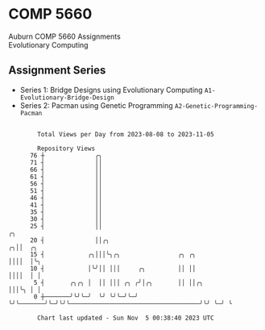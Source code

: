 # COMP 5660
Auburn COMP 5660 Assignments  
Evolutionary Computing

## Assignment Series
- Series 1: Bridge Designs using Evolutionary Computing `A1-Evolutionary-Bridge-Design`
- Series 2: Pacman using Genetic Programming `A2-Genetic-Programming-Pacman`

```

        Total Views per Day from 2023-08-08 to 2023-11-05

        Repository Views
      76 ┼              ╭╮
      71 ┤              ││
      66 ┤              ││
      61 ┤              ││
      56 ┤              ││
      51 ┤              ││
      46 ┤              ││
      41 ┤              ││
      35 ┤              ││
      30 ┤              ││
      25 ┤              ││                                                                  ╭╮
      20 ┤              ││╭╮                                                              ╭╮││  ╭╮
      15 ┤            ╭╮│││╰╮╭╮                ╭╮ ╭╮                                      ││││  │╰╮
      10 ┤            │╰╯││ │││     ╭╮         ││ ││                                      ││││  │ │
       5 ┤       ╭╮╭╮ │  ││ │││ ╭╮ ╭╯│╭╮       ││ ││╭╮                                    │││╰╮ │ │
       0 ┼───────╯╰╯╰─╯  ╰╯ ╰╯╰─╯╰─╯ ╰╯╰───────╯╰─╯╰╯╰────────────────────────────────────╯╰╯ ╰─╯ ╰

        Chart last updated - Sun Nov  5 00:38:40 2023 UTC
        
```
